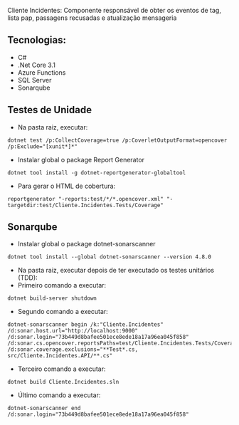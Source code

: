 Cliente Incidentes: Componente responsável de obter os eventos de tag, lista pap, passagens recusadas e atualização mensageria

## Tecnologias:
- C#
- .Net Core 3.1
- Azure Functions
- SQL Server
- Sonarqube
  
## Testes de Unidade
- Na pasta raiz, executar: 
``` 
dotnet test /p:CollectCoverage=true /p:CoverletOutputFormat=opencover /p:Exclude="[xunit*]*"
```
- Instalar global o package Report Generator
``` 
dotnet tool install -g dotnet-reportgenerator-globaltool
```
- Para gerar o HTML de cobertura:  
```
reportgenerator "-reports:test/*/*.opencover.xml" "-targetdir:test/Cliente.Incidentes.Tests/Coverage"
```
## Sonarqube
- Instalar global o package dotnet-sonarscanner
```
dotnet tool install --global dotnet-sonarscanner --version 4.8.0
```
- Na pasta raiz, executar depois de ter executado os testes unitários (TDD): 
- Primeiro comando a executar: 
```
dotnet build-server shutdown
```
- Segundo comando a executar: 
```
dotnet-sonarscanner begin /k:"Cliente.Incidentes" /d:sonar.host.url="http://localhost:9000" /d:sonar.login="73b449d8bafee501ece8ede18a17a96ea045f858" /d:sonar.cs.opencover.reportsPaths=test/Cliente.Incidentes.Tests/Coverage/coverage.opencover.xml /d:sonar.coverage.exclusions="**Test*.cs, src/Cliente.Incidentes.API/**.cs"
```
- Terceiro comando a executar: 
```
dotnet build Cliente.Incidentes.sln
```
- Último comando a executar: 
```
dotnet-sonarscanner end /d:sonar.login="73b449d8bafee501ece8ede18a17a96ea045f858"
```
